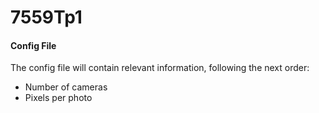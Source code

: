 # 7559Tp1

#### Config File

The config file will contain relevant information, following the next order:

- Number of cameras
- Pixels per photo
